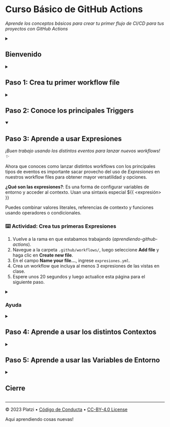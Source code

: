 <!--
  <<< Author notes: Header of the course >>>
  Read <https://skills.github.com/quickstart> for more information about how to build courses using this template.
  Include a 1280×640 image, course name in sentence case, and a concise description in emphasis.
  In your repository settings: enable template repository, add your 1280×640 social image, auto delete head branches.
  Next to "About", add description & tags; disable releases, packages, & environments.
  Add your open source license, GitHub uses Creative Commons Attribution 4.0 International.
-->

# Curso Básico de GitHub Actions

_Aprende los conceptos básicos para crear tu primer flujo de CI/CD para tus proyectos con GitHub Actions_

<!--
  <<< Author notes: Start of the course >>>
  Include start button, a note about Actions minutes,
  and tell the learner why they should take the course.
  Each step should be wrapped in <details>/<summary>, with an `id` set.
  The start <details> should have `open` as well.
  Do not use quotes on the <details> tag attributes.
-->

<details id=0>
<summary><h2>Bienvenido</h2></summary>

¡Bienvenido al Curso Básico de GitHub Actions de Platzi! en este curso aprenderás a realizar flujos de Integración y Despliegue Continúo (CI/CD) para tus proyectos personales, así como automatizar cualquier proceso que que te ayude a impulsar tu flujo de trabajo :rocket:.

- **¿Para quíen es este curso?**: Desarrolladores backend, frontend y Full Stack; DevOps; SREs, Estudiantes, Líderes de equipo, cualquier usuario de GitHub.
- **¿Qué aprenderás?**: Aprenderás a automatizar los procesos de compilación, pruebas y despliegue de sus proyectos.
- **¿Qué construirás?**: Una serie de flujos de trabajo que usen los principales conceptos detrás de GitHub Actions (Jobs, Steps, Actions, Variables, Expresiones, entre otros).
- **Prerequisitos**: Conocimientos básicos sobre Git y GitHub (realizar commits y push; crear pull requests e issues; agregar etiquetas).
- **Duración**: Este curso tendrá 5 pasos y lo podrás terminar en menos de 2 horas.

## ¿Cómo iniciar el curso?

1. Haz click derecho en **Start course** y abre el enlace en una nueva pestaña.
   <br />[![start-course](https://user-images.githubusercontent.com/1221423/218596841-0645fe1a-4aaf-4f51-9ab3-8aa2d3fdd487.svg)](https://github.com/platzi/curso-github-actions/generate)
2. En la nueva pestaña, llena los campos para crear un nuevo repositorio.
   - En owner, elige tu cuenta personal o la de tu organización.
   - Es recomendado dejar el repositorio como público ya que los privados consumen [minutos que pueden ser cobrados](https://docs.github.com/en/billing/managing-billing-for-github-actions/about-billing-for-github-actions).
   ![Create a new repository](https://user-images.githubusercontent.com/1221423/218594143-e60462b6-9f2a-4fa3-80de-063ac5429aab.png)
3. Después de que el nuevo repositorio ha sido creado, espera por cerca de 20 segundos; luego, recarga la página. Sigue los pasos que aparezcan en el README del repositorio.

</details>

<!--
  <<< Author notes: Step 1 >>>
  Choose 3-5 steps for your course.
  The first step is always the hardest, so pick something easy!
  Link to docs.github.com for further explanations.
  Encourage users to open new tabs for steps!
  TBD-step-1-notes.
-->

<details id=1>
<summary><h2>Paso 1: Crea tu primer workflow file</h2></summary>

_¡Bienvenido al "Curso Básico de GitHub Actions"! :wave:_

Primero, aprenderemos los conceptos básicos de GitHub Actions

**¿Qué es GitHub Actions?**: Es una plataforma de integración y despliegue continuo (CI/CD) que permite automatizar procesos de compilación, pruebas y despliegue.

**¿Qué es un Workflow?**: Es un proceso automatizado configurable que ejecutará uno o más jobs. Se define como un archivo YAML en el directorio .github/workflows de tu repositorio y se ejecutará cuando lo active un evento.

**¿Qué es un Event?**: Actividad específica en un repositorio, la cual activa una ejecución de un workflow.

**¿Qué es un Job?**: Conjunto de tareas (steps) en un workflow que se ejecutan en el mismo runner.

**¿Qué es un Runner?**: Servidor que ejecuta los workflows. GitHub provee runners de Ubuntu, Windows y MacOS.

**¿Qué es un Step?**: Puede ser: un script/comando de shell o un action que se ejecutará.

**¿Qué es un Action?**: Aplicación personalizada que realiza una tarea compleja repetitiva.

### :keyboard: Actividad: Crea un workflow file

1. Abra una nueva pestaña del navegador y siga los pasos de la segunda pestaña mientras lee las instrucciones de esta pestaña.
1. Cree un Pull Request para ver todos los cambios que realizará a lo largo de este curso. Haga clic en la pestaña *Pull Requests*, haga clic en *New Pull Request*, establezca `base: main` y `compare: aprendiendo-github-actions`.
1. Vaya a la pestaña *Code*.
1. En el menú desplegable de la rama *main*, haga clic en la rama *aprendiendo-github-actions*.
1. Agrega un script simple en tu lenguaje de programación preferido (Python, JavaScript, Go, Rust, etc.) que imprima un "Hola Mundo".
1. Navegue a la carpeta `.github/workflows/`, luego seleccione **Add file** y haga clic en **Create new file**.
1. En el campo **Name your file...**, ingrese `hola-mundo.yml`.
1. Con lo aprendido hasta el momento, crea un workflow file que corra el archivo del paso anterior que imprime el "Hola Mundo".
1. Espere unos 20 segundos y luego actualice esta página para el siguiente paso.

  <details id=1.1>
  <summary><h3>Ayuda</h2></summary>

  Crea un archivo llamado `hola_mundo.py` en la raiz del repositorio y agrega el siguiente contenido:
  ```python
  import os


  def main():
      nombre = os.getenv("USERNAME")
      print(f"¡Hola, {nombre} desde GitHub!")


  if __name__ == "__main__":
      main()
  ```

  Agregue el siguiente contenido al archivo `hola-mundo.yml`:
  ```yaml
  name: Aprendiendo GitHub Actions
  run-name: ¡Estoy aprendiendo GitHub Actions!
  on: [push]
  jobs:
    hola-mundo:
      runs-on: ubuntu-latest
      steps:
        - name: Checkout
          uses: actions/checkout@v3
        - name: Definir variable
          run: echo "USERNAME=${{ github.actor }}" >> $GITHUB_ENV
        - name: Correr script
          run: python hola_mundo.py
  ```

    
  </details>

</details>

<!--
  <<< Author notes: Step 2 >>>
  Start this step by acknowledging the previous step.
  Define terms and link to docs.github.com.
  TBD-step-2-notes.
-->

<details id=2>
<summary><h2>Paso 2: Conoce los principales Triggers</h2></summary>

_¡Creaste tu primer Workflow! :tada:_

Ahora que conoces los componentes básicos de un workflow en GitHub Actions podemos empezar a explorar nuevos conceptos. El primero será ver los principales _eventos_ o _Triggers_ para lanzar un nuevo workflow.

**¿Qué eventos exploraremos?**

- push
- pull_request
- issues
- issue_comment
- workflow_dispatch
- schedule

### :keyboard: Actividad: Expermienta con los distintos Triggers

1. Vuelve a la rama en que estabamos trabajando (*aprendiendo-github-actions*).
1. Navegue a la carpeta `.github/workflows/`, luego seleccione **Add file** y haga clic en **Create new file**.
1. En el campo **Name your file...**, ingrese `triggers.yml`.
1. Crea un workflow que incluya al menos 3 de los triggers que vimos en la clase.
1. Espere unos 20 segundos y luego actualice esta página para el siguiente paso.

  <details id=1.1>
  <summary><h3>Ayuda</h2></summary>
    
  Agregue el siguiente contenido al archivo `triggers.yml`:
  ```yaml
  name: Triggers
  run-name: ¡Estoy aprendiendo a usar diferentes Triggers!
  on:
    push:
      branches:
        - master
    pull_request:
      types: [opened, synchronize, reopened]
      paths:
        - '**.py'
    issues:
      types:
        - labeled
    workflow_dispatch:
      inputs:
        lenguaje_favorito:
          description: 'Lenguaje favorito'
          default: Python
          required: true
          type: choice
          options:
          - Python
          - JavaScript
          - Go
        nombre:
          description: 'Tu nombre'
          required: true
          default: Juan
          type: string
    schedule:
      - cron:  '15 22 * * *'
  jobs:
    hola-mundo-manual:
      runs-on: ubuntu-latest
      steps:
        - name: Checkout
          uses: actions/checkout@v3
        - name: Definir nombre
          run: echo "USERNAME=${{ inputs.nombre }}" >> $GITHUB_ENV
        - name: Definir lenguaje
          run: echo "LANGUAGE=${{ inputs.lenguaje_favorito }}" >> $GITHUB_ENV
        - name: Correr script
          run: python hola_lenguaje.py
    hola-mundo:
      if: ${{ github.event_name != 'workflow_dispatch' }}
      runs-on: ubuntu-latest
      steps:
        - name: Checkout
          uses: actions/checkout@v3
        - name: Definir variable
          run: echo "USERNAME=${{ github.actor }}" >> $GITHUB_ENV
        - name: Correr script
          run: python hola_mundo.py

  ```
  </details>


</details>

<!--
  <<< Author notes: Step 3 >>>
  Start this step by acknowledging the previous step.
  Define terms and link to docs.github.com.
  TBD-step-3-notes.
-->

<details id=3 open>
<summary><h2>Paso 3: Aprende a usar Expresiones</h2></summary>

_¡Buen trabajo usando los distintos eventos para lanzar nuevos workflows! :sparkles:_

Ahora que conoces como lanzar distintos workflows con los principales tipos de eventos es importante sacar provecho del uso de _Expresiones_ en nuestros workflow files para obtener mayor versatilidad y opciones.

**¿Qué son las expresiones?**: Es una forma de configurar variables de entorno y acceder al contexto. Usan una sintaxis especial ${{ <expresión> }} 

Puedes combinar valores literales, referencias de contexto y funciones usando operadores o condicionales.

### :keyboard: Actividad: Crea tus primeras Expresiones

1. Vuelve a la rama en que estabamos trabajando (*aprendiendo-github-actions*).
1. Navegue a la carpeta `.github/workflows/`, luego seleccione **Add file** y haga clic en **Create new file**.
1. En el campo **Name your file...**, ingrese `expresiones.yml`.
1. Crea un workflow que incluya al menos 3 expresiones de las vistas en clase.
1. Espere unos 20 segundos y luego actualice esta página para el siguiente paso.

  <details id=1.1>
  <summary><h3>Ayuda</h2></summary>
    
  Agregue el siguiente contenido al archivo `expresiones.yml`:
  ```yaml
  name: Expresiones
  run-name: ¡Estoy aprendiendo a usar Expresiones!
  on:
    workflow_dispatch:
      inputs:
        edad:
          description: 'Edad'
          required: true
          type: integer
        nombre:
          description: 'Tu nombre'
          required: true
          default: 'Juan'
          type: string
  jobs:
    mayor:
      if: ${{ inputs.edad >= 18 }} 
      runs-on: ubuntu-latest
      steps:
        - name: Correr script
          run: echo ${{ inputs.nombre }} es mayor de edad
    menor:
      if: ${{ inputs.edad < 18 }} 
      runs-on: ubuntu-latest
      steps:
        - name: Correr script
          run: echo ${{ inputs.nombre }} es menor de edad
  ```
  </details>

</details>

<!--
  <<< Author notes: Step 4 >>>
  Start this step by acknowledging the previous step.
  Define terms and link to docs.github.com.
  TBD-step-4-notes.
-->

<details id=4>
<summary><h2>Paso 4: Aprende a usar los distintos Contextos</h2></summary>

_¡Excelente trabajo con el uso de Expresiones! :partying_face:_

Como ya vimos, mediante el uso de Expresiones podemos acceder a información de formá dinámica durante la ejecución de nuestros workflows. Una de las fuentes más importantes de información usada es la que nos brindan los contextos.

**¿Qué son los contextos?**: Es una manera de acceder a información acerca de las ejecuciones de workflows, variables, entornos de runners, jobs y steps. Cada contexto es un objeto que contiene propiedades.

Los más usados son:

- github
- env
- vars
- job
- steps
- runner
- secrets
- inputs

### :keyboard: Actividad: Usa los diferentes contextos

1. Vuelve a la rama en que estabamos trabajando (*aprendiendo-github-actions*).
1. Navegue a la carpeta `.github/workflows/`, luego seleccione **Add file** y haga clic en **Create new file**.
1. En el campo **Name your file...**, ingrese `contextos.yml`.
1. Crea un workflow que incluya el uso de alguno de los contextos que vimos en clase.
1. Espere unos 20 segundos y luego actualice esta página para el siguiente paso.

  <details id=1.1>
  <summary><h3>Ayuda</h2></summary>
    
  Agregue el siguiente contenido al archivo `contextos.yml`:
  ```yaml
  name: Contexto
  run-name: ¡Estoy aprendiendo a usar Contextos!
  on: push
  jobs:
    check-main:
      if: ${{ github.ref == 'refs/heads/main' }}
      runs-on: ubuntu-latest
      steps:
        - run: echo "Desplegando en la rama $GITHUB_REF"
  ```
  </details>

</details>

<!--
  <<< Author notes: Step 5 >>>
  Start this step by acknowledging the previous step.
  Define terms and link to docs.github.com.
  TBD-step-5-notes.
-->

<details id=5>
<summary><h2>Paso 5: Aprende a usar las Variables de Entorno</h2></summary>

¡Ya estás a un paso de terminar! :heart:

El uso de variables de entorno es lo único que te falta por aprender de los principales conceptos y componentes de GitHub Actions, así que vamos a por ello.

**¿Qué son las variables?**: Son una manera de almacenar y reutilizar información de configuración no confidencial. Tales como datos de configuración, como marcas del compilador, nombres de usuario o nombres de servidor como variables.

### :keyboard: Actividad: Usa variables de entorno en tu workflow

1. Vuelve a la rama en que estabamos trabajando (*aprendiendo-github-actions*).
1. Navegue a la carpeta `.github/workflows/`, luego seleccione **Add file** y haga clic en **Create new file**.
1. En el campo **Name your file...**, ingrese `variables.yml`.
1. Crea un workflow que incluya el uso de variables.
1. Espere unos 20 segundos y luego actualice esta página para el siguiente paso.

  <details id=1.1>
  <summary><h3>Ayuda</h2></summary>
    
  Agregue el siguiente contenido al archivo `variables.yml`:
  ```yaml
  name: Saludo usando variables
  run-name: ¡Estoy aprendiendo a usar Variables!
  on:
    workflow_dispatch
  env:
    DIA_DE_SEMANA: Lunes
  jobs:
    saludo-variables:
      runs-on: ubuntu-latest
      env:
        SALUDO: Hola
      steps:
        - name: Saludar
          run: echo "$SALUDO, $NOMBRE. Hoy es $DIA_DE_SEMANA!"
          env:
            NOMBRE: Juan
  ```
  </details>

</details>

<!--
  <<< Author notes: Finish >>>
  Review what we learned, ask for feedback, provide next steps.
-->

<details id=X>
<summary><h2>Cierre</h2></summary>

_¡Felicidades! haz completado esta sección del Curso Básico de GitHub Actions de Platzi 💚_

<img src=TBD-celebrate-image alt=celebrate width=300 align=right>

Ya conoces los principales conceptos para crear workflows que te sirvan para automatizar todo tipo de tareas incluidas las de integración y despliegue continúo.

Has aprendido sobre:

- Qué son Worfklows.
- Qué son Events.
- Qué son Jobs.
- Qué son Runners.
- Qué son Steps.
- Qué son Ations.
- Cuál es la sintaxis de un workflow file.
- Cuáles son los principales Triggers.
- Uso de Expresiones.
- Acceder a información de Contextos.
- El uso de variables para acceder a información reutilizable.

### ¿Qué sigue?

- Puedes crear flujos de Integración Continúa (CI) para tus proyectos.
- Puedes crear flujos de Despliegue (CD) para tus proyectos.
- Puedes automatizar todo tipo de tareas en tus repositorios para mantener un mejor orden y control.

</details>

<!--
  <<< Author notes: Footer >>>
  Add a link to get support, GitHub status page, code of conduct, license link.
-->

---

&copy; 2023 Platzi &bull; [Código de Conducta](https://www.contributor-covenant.org/version/2/1/code_of_conduct/code_of_conduct.md) &bull; [CC-BY-4.0 License](https://creativecommons.org/licenses/by/4.0/legalcode)

Aqui aprendiendo cosas nuevas!
